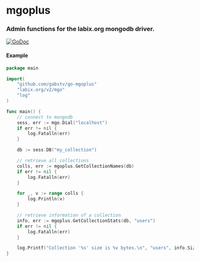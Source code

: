 # mgoplus
### Admin functions for the labix.org mongodb driver.

[![GoDoc](https://godoc.org/github.com/gabstv/go-mgoplus?status.svg)](https://godoc.org/github.com/gabstv/go-mgoplus)

#### Example
```go
package main

import(
	"github.com/gabstv/go-mgoplus"
	"labix.org/v2/mgo"
	"log"
)

func main() {
	// connect to mongodb
	sess, err := mgo.Dial("localhost")
	if err != nil {
		log.Fatalln(err)
	}

	db := sess.DB("my_collection")

	// retrieve all collections
	colls, err := mgoplus.GetCollectionNames(db)
	if err != nil {
		log.Fatalln(err)
	}

	for _, v := range colls {
		log.Println(v)
	}

	// retrieve information of a collection
	info, err := mgoplus.GetCollectionStats(db, "users")
	if err != nil {
		log.Fatalln(err)
	}

	log.Printf("Collection '%s' size is %v bytes.\n", "users", info.Size)
}
```